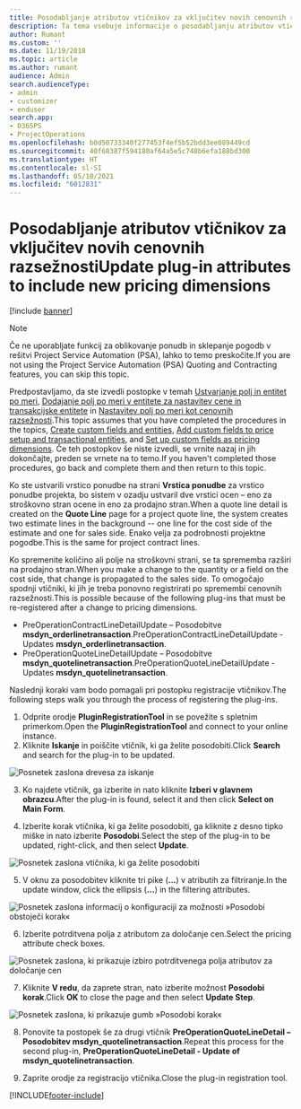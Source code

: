 ```yaml
---
title: Posodabljanje atributov vtičnikov za vključitev novih cenovnih razsežnosti
description: Ta tema vsebuje informacije o posodabljanju atributov vtičnika za cenovne razsežnosti.
author: Rumant
ms.custom: ''
ms.date: 11/19/2018
ms.topic: article
ms.author: rumant
audience: Admin
search.audienceType:
- admin
- customizer
- enduser
search.app:
- D365PS
- ProjectOperations
ms.openlocfilehash: b0d50733340f277453f4ef5b52bdd3ee089449cd
ms.sourcegitcommit: 40f68387f594180af64a5e5c748b6efa188bd300
ms.translationtype: HT
ms.contentlocale: sl-SI
ms.lasthandoff: 05/10/2021
ms.locfileid: "6012831"
---
```

# <a name="update-plug-in-attributes-to-include-new-pricing-dimensions"></a><span data-ttu-id="6eeef-103">Posodabljanje atributov vtičnikov za vključitev novih cenovnih razsežnosti</span><span class="sxs-lookup"><span data-stu-id="6eeef-103">Update plug-in attributes to include new pricing dimensions</span></span>

[!include [banner](../includes/psa-now-project-operations.md)]

> [!NOTE]
> <span data-ttu-id="6eeef-104">Če ne uporabljate funkcij za oblikovanje ponudb in sklepanje pogodb v rešitvi Project Service Automation (PSA), lahko to temo preskočite.</span><span class="sxs-lookup"><span data-stu-id="6eeef-104">If you are not using the Project Service Automation (PSA) Quoting and Contracting features, you can skip this topic.</span></span>

<span data-ttu-id="6eeef-105">Predpostavljamo, da ste izvedli postopke v temah [Ustvarjanje polj in entitet po meri](create-custom-fields-entities.md), [Dodajanje polj po meri v entitete za nastavitev cene in transakcijske entitete](field-references.md) in [Nastavitev polj po meri kot cenovnih razsežnosti](set-up-pricing-dimensions.md).</span><span class="sxs-lookup"><span data-stu-id="6eeef-105">This topic assumes that you have completed the procedures in the topics, [Create custom fields and entities](create-custom-fields-entities.md), [Add custom fields to price setup and transactional entities](field-references.md), and [Set up custom fields as pricing dimensions](set-up-pricing-dimensions.md).</span></span> <span data-ttu-id="6eeef-106">Če teh postopkov še niste izvedli, se vrnite nazaj in jih dokončajte, preden se vrnete na to temo.</span><span class="sxs-lookup"><span data-stu-id="6eeef-106">If you haven't completed those procedures, go back and complete them and then return to this topic.</span></span>

<span data-ttu-id="6eeef-107">Ko ste ustvarili vrstico ponudbe na strani **Vrstica ponudbe** za vrstico ponudbe projekta, bo sistem v ozadju ustvaril dve vrstici ocen – eno za stroškovno stran ocene in eno za prodajno stran.</span><span class="sxs-lookup"><span data-stu-id="6eeef-107">When a quote line detail is created on the **Quote Line** page for a project quote line, the system creates two estimate lines in the background -- one line for the cost side of the estimate and one for sales side.</span></span> <span data-ttu-id="6eeef-108">Enako velja za podrobnosti projektne pogodbe.</span><span class="sxs-lookup"><span data-stu-id="6eeef-108">This is the same  for project contract lines.</span></span>

<span data-ttu-id="6eeef-109">Ko spremenite količino ali polje na stroškovni strani, se ta sprememba razširi na prodajno stran.</span><span class="sxs-lookup"><span data-stu-id="6eeef-109">When you make a change to the quantity or a field on the cost side, that change is propagated to the sales side.</span></span> <span data-ttu-id="6eeef-110">To omogočajo spodnji vtičniki, ki jih je treba ponovno registrirati po spremembi cenovnih razsežnosti.</span><span class="sxs-lookup"><span data-stu-id="6eeef-110">This is possible because of the following plug-ins that must be re-registered after a change to pricing dimensions.</span></span>

- <span data-ttu-id="6eeef-111">PreOperationContractLineDetailUpdate – Posodobitve **msdyn_orderlinetransaction**.</span><span class="sxs-lookup"><span data-stu-id="6eeef-111">PreOperationContractLineDetailUpdate - Updates **msdyn_orderlinetransaction**.</span></span>
- <span data-ttu-id="6eeef-112">PreOperationQuoteLineDetailUpdate – Posodobitve **msdyn_quotelinetransaction**.</span><span class="sxs-lookup"><span data-stu-id="6eeef-112">PreOperationQuoteLineDetailUpdate - Updates **msdyn_quotelinetransaction**.</span></span>

<span data-ttu-id="6eeef-113">Naslednji koraki vam bodo pomagali pri postopku registracije vtičnikov.</span><span class="sxs-lookup"><span data-stu-id="6eeef-113">The following steps walk you through the process of registering the plug-ins.</span></span>

1. <span data-ttu-id="6eeef-114">Odprite orodje **PluginRegistrationTool** in se povežite s spletnim primerkom.</span><span class="sxs-lookup"><span data-stu-id="6eeef-114">Open the **PluginRegistrationTool** and connect to your online instance.</span></span>
2. <span data-ttu-id="6eeef-115">Kliknite **Iskanje** in poiščite vtičnik, ki ga želite posodobiti.</span><span class="sxs-lookup"><span data-stu-id="6eeef-115">Click **Search** and search for the plug-in to be updated.</span></span>

 ![Posnetek zaslona drevesa za iskanje](media/PRT-1.png)

3. <span data-ttu-id="6eeef-117">Ko najdete vtičnik, ga izberite in nato kliknite **Izberi v glavnem obrazcu**.</span><span class="sxs-lookup"><span data-stu-id="6eeef-117">After the plug-in is found, select it and then click **Select on Main Form**.</span></span>

4. <span data-ttu-id="6eeef-118">Izberite korak vtičnika, ki ga želite posodobiti, ga kliknite z desno tipko miške in nato izberite **Posodobi**.</span><span class="sxs-lookup"><span data-stu-id="6eeef-118">Select the step of the plug-in to be updated, right-click, and then select **Update**.</span></span>

 ![Posnetek zaslona vtičnika, ki ga želite posodobiti](media/PRT-2.png)
 
5. <span data-ttu-id="6eeef-120">V oknu za posodobitev kliknite tri pike (**...**) v atributih za filtriranje.</span><span class="sxs-lookup"><span data-stu-id="6eeef-120">In the update window, click the ellipsis (**...**) in the filtering attributes.</span></span>

 ![Posnetek zaslona informacij o konfiguraciji za možnosti »Posodobi obstoječi korak«](media/PRT-3.png)
 
6. <span data-ttu-id="6eeef-122">Izberite potrditvena polja z atributom za določanje cen.</span><span class="sxs-lookup"><span data-stu-id="6eeef-122">Select the pricing attribute check boxes.</span></span>

 ![Posnetek zaslona, ki prikazuje izbiro potrditvenega polja atributov za določanje cen](media/PRT-4.png)

7. <span data-ttu-id="6eeef-124">Kliknite **V redu**, da zaprete stran, nato izberite možnost **Posodobi korak**.</span><span class="sxs-lookup"><span data-stu-id="6eeef-124">Click **OK** to close the page and then select **Update Step**.</span></span>

 ![Posnetek zaslona, ki prikazuje gumb »Posodobi korak«](media/PRT-5.png)
 
8. <span data-ttu-id="6eeef-126">Ponovite ta postopek še za drugi vtičnik **PreOperationQuoteLineDetail – Posodobitev msdyn_quotelinetransaction**.</span><span class="sxs-lookup"><span data-stu-id="6eeef-126">Repeat this process for the second plug-in, **PreOperationQuoteLineDetail - Update of msdyn_quotelinetransaction**.</span></span>

9. <span data-ttu-id="6eeef-127">Zaprite orodje za registracijo vtičnika.</span><span class="sxs-lookup"><span data-stu-id="6eeef-127">Close the plug-in registration tool.</span></span>



[!INCLUDE[footer-include](../includes/footer-banner.md)]